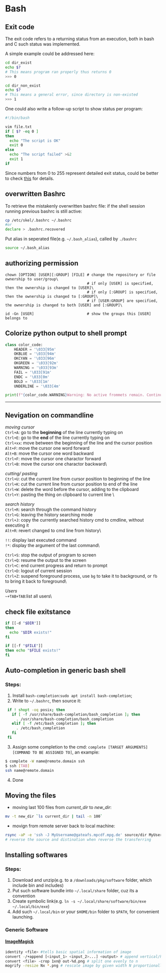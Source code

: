 # Bash

## Exit code
The exit code refers to a returning status from an execution, both in bash and C such status was implemented.

A simple example could be addressed here:
~~~bash
cd dir_exist
echo $?
# This means program ran properly thus returns 0
>>> 0

cd dir_non_exist
echo $?
# This means a general error, since directory is non-existed
>>> 1
~~~
One could also write a follow-up script to show status per program:
~~~bash
#!/bin/bash

vim file.txt
if [ $? -eq 0 ]
then 
  echo "The script is OK"
  exit 0
else
  echo "The script failed" >&2
  exit 1
if
~~~
Since numbers from 0 to 255 represent detailed exit status, could be better to check [this](tldq.org/LDP/abs/html/exitcodes.html) for details.

## overwritten Bashrc
To retrieve the mistakenly overwritten bashrc file:
if the shell session running previous bashrc is still active:
~~~bash
cp /etc/skel/.bashrc ~/.bashrc
#or
declare > .bashrc.recovered
~~~

Put alias in seperated file(e.g. `~/.bash_alias`), called by `./bashrc`

~~~bash
source ~/.bash_alias
~~~

## authorizing permission
~~~
chown [OPTION] [USER][:GROUP] [FILE] # change the repository or file ownership to user/group\
                                     # if only [USER] is specified, then the ownership is changed to [USER]\
                                     # if only [:GROUP] is specified, then the ownership is changed to [:GROUP]\
                                     # if [USER:GROUP] are specified, the ownership is changed to both [USER] and [:GROUP]\
                                       
id -Gn [USER]                        # show the groups this [USER] belongs to
~~~

## Colorize python output to shell prompt
~~~python
class color_code:
    HEADER = '\033[95m'
    OKBLUE = '\033[94m'
    OKCYAN = '\033[96m'
    OKGREEN = '\033[92m'
    WARNING = '\033[93m'
    FAIL = '\033[91m'
    ENDC = '\033[0m'
    BOLD = '\033[1m'
    UNDERLINE = '\033[4m'

print(f"{color_code.WARNING}Warning: No active frommets remain. Continue?{color_code.ENDC}")
~~~

---
## Nevigation on commandline
_moving cursor_\
`Ctrl+A`: go to the __beginning__ of the line currently typing on\
`Ctrl+E`: go to the __end__ of the line currently typing on \
`Ctrl+xx`: move between the beginning of the line and the cursor position\
`Alt+F`: move the cursor one word forward\
`Alt+B`: move the cursor one word backward\
`Ctrl+F`: move the cursor one charactor forward\
`Ctrl+B`: move the cursor one charactor backward\

_cutting/ pasting_\
`Ctrl+U`: cut the current line from cursor position to beginning of the line\
`Ctrl+K`: cut the current line from cursor position to end of the line\
`Ctrl+W`: delete the word before the cursor, adding to the clipboard\
`Ctrl+Y`: pasting the thing on clipboard to current line \

_search history_\
`Ctrl+R`: search through the command history\
`Ctrl+G`: leaving the history searching mode\
`Ctrl+J`: copy the currently searched history cmd to cmdline, without executing it\
`Alt+R`: revert changed to cmd line from history\

`!!`: display last executed command\
`!*`: display the argument of the last command\

`Ctrl+S`: stop the output of program to screen\
`Ctrl+Q`: resume the output to the screen\
`Ctrl+C`: end current progress and return to prompt\
`Ctrl+D`: logout of current session\
`Ctrl+Z`: suspend foreground process, use `bg` to take it to background, or `fb` to bring it back to foreground\

_Users_\
`~+TAB+TAB`:list all users\

## check file exitstance
~~~bash
if [[-d "$DIR"]]
then 
  echo "$DIR exists!"
fi

if [[-f "$FILE"]]
then echo "$FILE exists!"
fi
~~~

## Auto-completion in generic bash shell
### Steps:
1. Install `bash-completion`:`sudo apt install bash-completion`;
2. Write to `~/.bashrc`, then source it:
~~~bash
 if ! shopt -oq posix; then
   if [ -f /usr/share/bash-completion/bash_completion ]; then
     . /usr/share/bash-completion/bash_completion
   elif [ -f /etc/bash_completion ]; then
     . /etc/bash_completion
   fi
 fi
~~~
3. Assign some completion to the cmd: `complete [TARGET ARGUMENTS] [COMMAND TO BE ASSIGNED TO]`, an example:
~~~bash
$ complete -W name@remote.domain ssh 
$ ssh [TAB] 
ssh name@remote.domain
~~~
4. Done


## Moving the files
* moving last 100 files from _current_dir_ to _new_dir_: 
~~~bash
mv -t new_dir `ls current_dir | tail -n 100` 
~~~
* movign from remote server back to local machine:
~~~bash
rsync -aP -e 'ssh -J MyUsername@gateafs.mpcdf.mpg.de' source/dir MyUsername@eris01.bc.rzg.mpg.de:/destination
# reverse the source and distination when reverse the transferring
~~~

## Installing softwares
### Steps:
1. Download and unzip(e.g. to a `/downloads/pkg/software` folder, which include bin and includes)
2. Put such software bundle into `~/.local/share` folder, cuz its a convention
3. Create symbolic link(e.g. `ln -s ~/.local/share/software/bin/exe ~/.local/bin/exe`)
4. Add such `~/.local/bin` or your `$HOME/bin` folder to `$PATH`, for convenient launching.


### Generic Software
#### [ImageMagick](Manuals/ImageMagick.md)
~~~bash
identity <file> #tells basic spatial information of image
convert -/+append [<input_1> <input_2>...] <output> # append vertical/horizontal
convert <file> -crop 1xn@ out-%d.png # split one evenly to n
mogrify -resize Nx *.png # rescale image by given width N proportionally 
~~~

